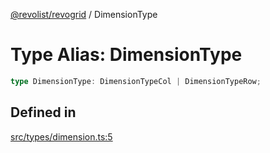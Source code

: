 [@revolist/revogrid](README.md) / DimensionType

# Type Alias: DimensionType

```ts
type DimensionType: DimensionTypeCol | DimensionTypeRow;
```

## Defined in

[src/types/dimension.ts:5](https://github.com/revolist/revogrid/blob/7dbd661cfbca0ebdb4daac15bcf7a7879e23703b/src/types/dimension.ts#L5)
